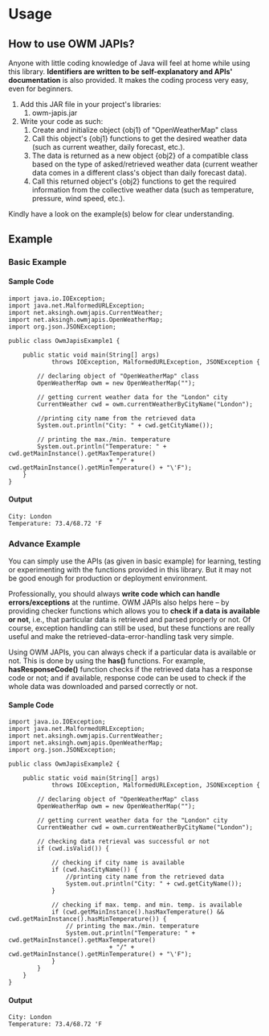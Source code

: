 # Usage

## How to use OWM JAPIs?
Anyone with little coding knowledge of Java will feel at home while using this library.  **Identifiers are written to be self-explanatory and APIs' documentation** is also provided. It makes the coding process very easy, even for beginners.

1. Add this JAR file in your project's libraries:
    1. owm-japis.jar
2. Write your code as such:
    1. Create and initialize object {obj1} of "OpenWeatherMap" class
    2. Call this object's {obj1} functions to get the desired weather data (such as current weather, daily forecast, etc.).
    3. The data is returned as a new object {obj2} of a compatible class based on the type of asked/retrieved weather data (current weather data comes in a different class's object than daily forecast data).
    3. Call this returned object's {obj2} functions to get the required information from the collective weather data (such as temperature, pressure, wind speed, etc.).

Kindly have a look on the example(s) below for clear understanding.



## Example
### Basic Example
#### Sample Code

    import java.io.IOException;
    import java.net.MalformedURLException;
    import net.aksingh.owmjapis.CurrentWeather;
    import net.aksingh.owmjapis.OpenWeatherMap;
    import org.json.JSONException;
    
    public class OwmJapisExample1 {
    
        public static void main(String[] args)
                throws IOException, MalformedURLException, JSONException {
                
            // declaring object of "OpenWeatherMap" class
            OpenWeatherMap owm = new OpenWeatherMap("");
    
            // getting current weather data for the "London" city
            CurrentWeather cwd = owm.currentWeatherByCityName("London");
    
            //printing city name from the retrieved data
            System.out.println("City: " + cwd.getCityName());
            
            // printing the max./min. temperature
            System.out.println("Temperature: " + cwd.getMainInstance().getMaxTemperature()
                                + "/" + cwd.getMainInstance().getMinTemperature() + "\'F");
        }
    }

#### Output

    City: London
    Temperature: 73.4/68.72 'F


### Advance Example
You can simply use the APIs (as given in basic example) for learning, testing or experimenting with the functions provided in this library. But it may not be good enough for production or deployment environment.

Professionally, you should always **write code which can handle errors/exceptions** at the runtime. OWM JAPIs also helps here – by providing checker functions which allows you to **check if a data is available or not**, i.e., that particular data is retrieved and parsed properly or not. Of course, exception handling can still be used, but these functions are really useful and make the retrieved-data-error-handling task very simple.

Using OWM JAPIs, you can always check if a particular data is available or not. This is done by using the **has<DataName>()** functions. For example, **hasResponseCode()** function checks if the retrieved data has a response code or not; and if available, response code can be used to check if the whole data was downloaded and parsed correctly or not.

#### Sample Code

    import java.io.IOException;
    import java.net.MalformedURLException;
    import net.aksingh.owmjapis.CurrentWeather;
    import net.aksingh.owmjapis.OpenWeatherMap;
    import org.json.JSONException;
    
    public class OwmJapisExample2 {
    
        public static void main(String[] args)
                throws IOException, MalformedURLException, JSONException {
    
            // declaring object of "OpenWeatherMap" class
            OpenWeatherMap owm = new OpenWeatherMap("");
    
            // getting current weather data for the "London" city
            CurrentWeather cwd = owm.currentWeatherByCityName("London");
    
            // checking data retrieval was successful or not
            if (cwd.isValid()) {
    
                // checking if city name is available
                if (cwd.hasCityName()) {
                    //printing city name from the retrieved data
                    System.out.println("City: " + cwd.getCityName());
                }
    
                // checking if max. temp. and min. temp. is available
                if (cwd.getMainInstance().hasMaxTemperature() && cwd.getMainInstance().hasMinTemperature()) {
                    // printing the max./min. temperature
                    System.out.println("Temperature: " + cwd.getMainInstance().getMaxTemperature()
                                + "/" + cwd.getMainInstance().getMinTemperature() + "\'F");
                }
            }
        }
    }

#### Output

    City: London
    Temperature: 73.4/68.72 'F
